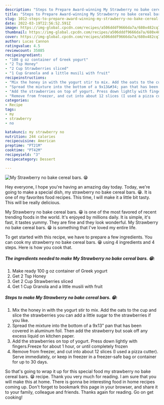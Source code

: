 ```yaml
---
description: "Steps to Prepare Award-winning My Strawberry no bake cereal bars. 😁"
title: "Steps to Prepare Award-winning My Strawberry no bake cereal bars. 😁"
slug: 1012-steps-to-prepare-award-winning-my-strawberry-no-bake-cereal-bars
date: 2022-03-19T22:56:52.591Z
image: https://img-global.cpcdn.com/recipes/a506dddf9666da7a/680x482cq70/my-strawberry-no-bake-cereal-bars-recipe-main-photo.jpg
thumbnail: https://img-global.cpcdn.com/recipes/a506dddf9666da7a/680x482cq70/my-strawberry-no-bake-cereal-bars-recipe-main-photo.jpg
cover: https://img-global.cpcdn.com/recipes/a506dddf9666da7a/680x482cq70/my-strawberry-no-bake-cereal-bars-recipe-main-photo.jpg
author: Lucas Cannon
ratingvalue: 4.5
reviewcount: 35885
recipeingredient:
- "100 g oz container of Greek yogurt"
- "2 Tsp Honey"
- "2 Cup Strawberries sliced"
- "1 Cup Granola and a little musili with fruit"
recipeinstructions:
- "Mix the honey in with the yogurt stir to mix. Add the oats to the cup and slice the strawberries you can add a little sugar to the strawberries if you like."
- "Spread the mixture into the bottom of a 9x13&#34; pan that has been covered in aluminum foil. Then add the strawberry but soak off any excess liquid on kitchen paper."
- "Add the strawberries on top of yogurt. Press down lightly with fingers.Freeze for about 1 hour, or until completely frozen"
- "Remove from freezer, and cut into about 12 slices (I used a pizza cutter). Serve immediately, or keep in freezer in a freezer-safe bag or container for up to 30 days."
categories:
- Recipe
tags:
- my
- strawberry
- no

katakunci: my strawberry no 
nutrition: 244 calories
recipecuisine: American
preptime: "PT21M"
cooktime: "PT42M"
recipeyield: "3"
recipecategory: Dessert

---
```



![My Strawberry no bake cereal bars. 😁](https://img-global.cpcdn.com/recipes/a506dddf9666da7a/680x482cq70/my-strawberry-no-bake-cereal-bars-recipe-main-photo.jpg)

Hey everyone, I hope you're having an amazing day today. Today, we're going to make a special dish, my strawberry no bake cereal bars. 😁. It is one of my favorites food recipes. This time, I will make it a little bit tasty. This will be really delicious.



My Strawberry no bake cereal bars. 😁 is one of the most favored of recent trending foods in the world. It's enjoyed by millions daily. It is simple, it's fast, it tastes yummy. They are fine and they look wonderful. My Strawberry no bake cereal bars. 😁 is something that I've loved my entire life.


To get started with this recipe, we have to prepare a few ingredients. You can cook my strawberry no bake cereal bars. 😁 using 4 ingredients and 4 steps. Here is how you cook that.

<!--inarticleads1-->

##### The ingredients needed to make My Strawberry no bake cereal bars. 😁:

1. Make ready 100 g oz container of Greek yogurt
1. Get 2 Tsp Honey
1. Get 2 Cup Strawberries sliced
1. Get 1 Cup Granola and a little musili with fruit




<!--inarticleads2-->

##### Steps to make My Strawberry no bake cereal bars. 😁:

1. Mix the honey in with the yogurt stir to mix. Add the oats to the cup and slice the strawberries you can add a little sugar to the strawberries if you like.
1. Spread the mixture into the bottom of a 9x13&#34; pan that has been covered in aluminum foil. Then add the strawberry but soak off any excess liquid on kitchen paper.
1. Add the strawberries on top of yogurt. Press down lightly with fingers.Freeze for about 1 hour, or until completely frozen
1. Remove from freezer, and cut into about 12 slices (I used a pizza cutter). Serve immediately, or keep in freezer in a freezer-safe bag or container for up to 30 days.




So that's going to wrap it up for this special food my strawberry no bake cereal bars. 😁 recipe. Thank you very much for reading. I am sure that you will make this at home. There is gonna be interesting food in home recipes coming up. Don't forget to bookmark this page in your browser, and share it to your family, colleague and friends. Thanks again for reading. Go on get cooking!
